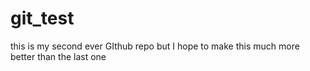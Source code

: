 # git_test
this is my second ever GIthub repo but I hope to make this much more better than the last one